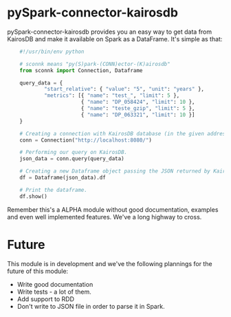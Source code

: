 pySpark-connector-kairosdb
==========================

pySpark-connector-kairosdb provides you an easy way to get data from KairosDB and make it available on Spark as a DataFrame. It's simple as that:

```python
    #!/usr/bin/env python

    # sconnk means "py(S)park-(CONN)ector-(K)airosdb"
    from sconnk import Connection, Dataframe

    query_data = {
			"start_relative": { "value": "5", "unit": "years" },
			"metrics": [{ "name": "test_", "limit": 5 },
						{ "name": "DP_058424", "limit": 10 },
						{ "name": "teste_gzip", "limit": 5 },
						{ "name": "DP_063321", "limit": 10 }]
	}

	# Creating a connection with KairosDB database (in the given address).
	conn = Connection("http://localhost:8080/")

	# Performing our query on KairosDB.
	json_data = conn.query(query_data)

	# Creating a new Dataframe object passing the JSON returned by KairosDB API.
	df = Dataframe(json_data).df

	# Print the dataframe.
	df.show()
```

Remember this's a ALPHA module without good documentation, examples and even well implemented features. We've a long highway to cross.

Future
=========

This module is in development and we've the following plannings for the future of this module:

* Write good documentation
* Write tests - a lot of them.
* Add support to RDD
* Don't write to JSON file in order to parse it in Spark.